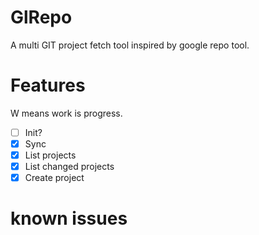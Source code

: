 # GlRepo

A multi GIT project fetch tool inspired by google repo tool.

# Features

W means work is progress.

 - [ ] Init?
 - [x] Sync
 - [x] List projects
 - [x] List changed projects
 - [x] Create project

 # known issues

